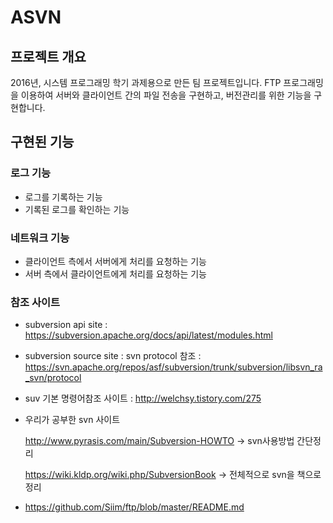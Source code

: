 # ASVN

## 프로젝트 개요
2016년, 시스템 프로그래밍 학기 과제용으로 만든 팀 프로젝트입니다.
FTP 프로그래밍을 이용하여 서버와 클라이언트 간의 파일 전송을 구현하고, 버전관리를 위한 기능을 구현합니다.

## 구현된 기능

### 로그 기능
* 로그를 기록하는 기능
* 기록된 로그를 확인하는 기능

### 네트워크 기능
* 클라이언트 측에서 서버에게 처리를 요청하는 기능
* 서버 측에서 클라이언트에게 처리를 요청하는 기능

### 참조 사이트
* subversion api site : 
https://subversion.apache.org/docs/api/latest/modules.html

* subversion source site :
svn protocol 참조 : https://svn.apache.org/repos/asf/subversion/trunk/subversion/libsvn_ra_svn/protocol

* suv 기본 명령어참조 사이트 : http://welchsy.tistory.com/275

* 우리가 공부한 svn 사이트

  http://www.pyrasis.com/main/Subversion-HOWTO -> svn사용방법 간단정리

  https://wiki.kldp.org/wiki.php/SubversionBook -> 전체적으로 svn을 책으로 정리

* https://github.com/Siim/ftp/blob/master/README.md
